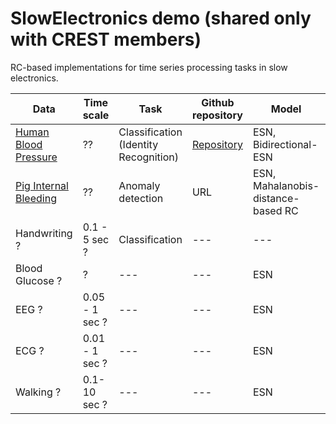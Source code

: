# SlowElectronics demo (shared only with CREST members)

RC-based implementations for time series processing tasks in slow electronics.

| Data | Time scale | Task | Github repository | Model | Reference | 
| ------------- | ------------- | ------------- | ------------ | ----------- | ----------- |
| [Human Blood Pressure](https://www.nature.com/articles/s41597-022-01202-y) | ?? | Classification (Identity Recognition) | [Repository](https://github.com/Ziqiang-IRCN/ESN-Continuous-blood-pressure-data.git) | ESN, Bidirectional-ESN | [Li et al., ICANN, 2023](https://link.springer.com/chapter/10.1007/978-3-031-44216-2_2) | 
| [Pig Internal Bleeding](https://wu.renjie.im/research/anomaly-benchmarks-are-flawed/)  | ?? | Anomaly detection | URL | ESN, Mahalanobis-distance-based RC | [Tamura et al., TechRxiv](https://www.techrxiv.org/articles/preprint/Mahalanobis_Distance_of_Reservoir_States_for_Online_Time-Series_Anomaly_Detection/22678774) | 
| Handwriting ? | 0.1 - 5 sec ? | Classification | --- | --- | ESN | InoueH -san ? |
| Blood Glucose ? | ? | --- | --- | ESN | Yajima-sensei? |
| EEG ? | 0.05 - 1 sec ? | --- | --- | ESN | --- |
| ECG ? | 0.01 - 1 sec ? | --- | --- | ESN | --- |
| Walking ? | 0.1-10 sec ? |  --- | --- | ESN | --- |
